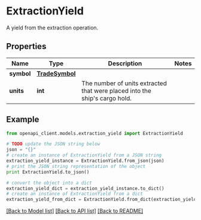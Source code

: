 # ExtractionYield

A yield from the extraction operation.

## Properties
Name | Type | Description | Notes
------------ | ------------- | ------------- | -------------
**symbol** | [**TradeSymbol**](TradeSymbol.md) |  | 
**units** | **int** | The number of units extracted that were placed into the ship&#39;s cargo hold. | 

## Example

```python
from openapi_client.models.extraction_yield import ExtractionYield

# TODO update the JSON string below
json = "{}"
# create an instance of ExtractionYield from a JSON string
extraction_yield_instance = ExtractionYield.from_json(json)
# print the JSON string representation of the object
print ExtractionYield.to_json()

# convert the object into a dict
extraction_yield_dict = extraction_yield_instance.to_dict()
# create an instance of ExtractionYield from a dict
extraction_yield_from_dict = ExtractionYield.from_dict(extraction_yield_dict)
```
[[Back to Model list]](../README.md#documentation-for-models) [[Back to API list]](../README.md#documentation-for-api-endpoints) [[Back to README]](../README.md)


